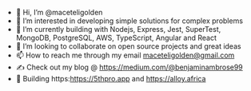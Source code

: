 - 👋 Hi, I’m @maceteligolden
- 👀 I’m interested in developing simple solutions for complex problems
- 🌱 I’m currently building with Nodejs, Express, Jest, SuperTest, MongoDB, PostgreSQL, AWS, TypeScript, Angular and React
- 💞️ I’m looking to collaborate on open source projects and great ideas
- 📫 How to reach me through my email maceteligolden@gmail.com
- ✍️ Check out my blog @ https://medium.com/@benjaminambrose99
- 🧰 Building https:https://5thpro.app and https://alloy.africa
<!---
maceteligolden/maceteligolden is a ✨ special ✨ repository because its `README.md` (this file) appears on your GitHub profile.
You can click the Preview link to take a look at your changes.
--->
